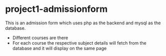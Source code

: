 # project1-admissionform

This is an admission form which uses php as the backend and mysql as the database. 
- Different courses are there
- For each course the respective subject details will fetch from the database and it will display on the same page 
